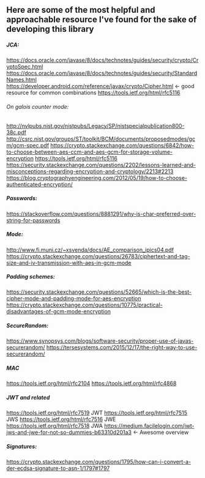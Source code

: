 ## Here are some of the most helpful and approachable resource I've found for the sake of developing this library

##### JCA: 

https://docs.oracle.com/javase/8/docs/technotes/guides/security/crypto/CryptoSpec.html
https://docs.oracle.com/javase/8/docs/technotes/guides/security/StandardNames.html
https://developer.android.com/reference/javax/crypto/Cipher.html <- good resource for common combinations
https://tools.ietf.org/html/rfc5116

###### On galois counter mode:
http://nvlpubs.nist.gov/nistpubs/Legacy/SP/nistspecialpublication800-38c.pdf
http://csrc.nist.gov/groups/ST/toolkit/BCM/documents/proposedmodes/gcm/gcm-spec.pdf
https://crypto.stackexchange.com/questions/6842/how-to-choose-between-aes-ccm-and-aes-gcm-for-storage-volume-encryption
https://tools.ietf.org/html/rfc5116
https://security.stackexchange.com/questions/2202/lessons-learned-and-misconceptions-regarding-encryption-and-cryptology/2213#2213
https://blog.cryptographyengineering.com/2012/05/19/how-to-choose-authenticated-encryption/

##### Passwords:

https://stackoverflow.com/questions/8881291/why-is-char-preferred-over-string-for-passwords
 
##### Mode:

http://www.fi.muni.cz/~xsvenda/docs/AE_comparison_ipics04.pdf
https://crypto.stackexchange.com/questions/26783/ciphertext-and-tag-size-and-iv-transmission-with-aes-in-gcm-mode
 

##### Padding schemes: 

https://security.stackexchange.com/questions/52665/which-is-the-best-cipher-mode-and-padding-mode-for-aes-encryption
https://crypto.stackexchange.com/questions/10775/practical-disadvantages-of-gcm-mode-encryption
  
##### SecureRandom:

https://www.synopsys.com/blogs/software-security/proper-use-of-javas-securerandom/
https://tersesystems.com/2015/12/17/the-right-way-to-use-securerandom/

##### MAC

https://tools.ietf.org/html/rfc2104
https://tools.ietf.org/html/rfc4868

##### JWT and related

https://tools.ietf.org/html/rfc7519 JWT 
https://tools.ietf.org/html/rfc7515 JWS
https://tools.ietf.org/html/rfc7516 JWE
https://tools.ietf.org/html/rfc7518 JWA
https://medium.facilelogin.com/jwt-jws-and-jwe-for-not-so-dummies-b63310d201a3 <- Awesome overview

##### Signatures:

https://crypto.stackexchange.com/questions/1795/how-can-i-convert-a-der-ecdsa-signature-to-asn-1/1797#1797